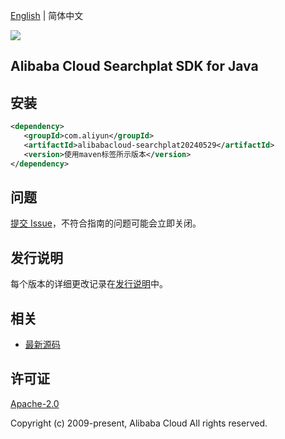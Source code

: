 [English](README.md) | 简体中文

![](https://aliyunsdk-pages.alicdn.com/icons/AlibabaCloud.svg)

## Alibaba Cloud Searchplat SDK for Java

## 安装

```xml
<dependency>
   <groupId>com.aliyun</groupId>
   <artifactId>alibabacloud-searchplat20240529</artifactId>
   <version>使用maven标签所示版本</version>
</dependency>
```

## 问题

[提交 Issue](https://github.com/aliyun/alibabacloud-java-async-sdk/issues/new)，不符合指南的问题可能会立即关闭。

## 发行说明

每个版本的详细更改记录在[发行说明](./ChangeLog.txt)中。

## 相关

- [最新源码](https://github.com/aliyun/alibabacloud-async-java-sdk/)

## 许可证

[Apache-2.0](http://www.apache.org/licenses/LICENSE-2.0)

Copyright (c) 2009-present, Alibaba Cloud All rights reserved.
